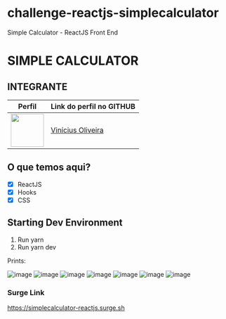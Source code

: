 # challenge-reactjs-simplecalculator
Simple Calculator - ReactJS Front End

# SIMPLE CALCULATOR

## INTEGRANTE
Perfil      | Link do perfil no GITHUB
--------- | ------
[<img src="https://avatars.githubusercontent.com/u/52759918?v=4" width="75px;"/>](https://github.com/vinnivso) | [Vinícius Oliveira](https://github.com/vinnivso)

## O que temos aqui?
- [x]  ReactJS
- [x]  Hooks
- [x]  CSS

## Starting Dev Environment
1. Run yarn
2. Run yarn dev

Prints:

![image](https://user-images.githubusercontent.com/52759918/146070741-5a389a19-d70c-4c59-babc-adef1c5f4380.png)
![image](https://user-images.githubusercontent.com/52759918/146070830-40313136-06f7-4981-a5a3-5de07cdef0a8.png)
![image](https://user-images.githubusercontent.com/52759918/146070907-475d4e33-05f1-4a9b-ba23-d90201010ede.png)
![image](https://user-images.githubusercontent.com/52759918/146070961-0a684a8d-b030-462c-ba04-42be30074d1f.png)
![image](https://user-images.githubusercontent.com/52759918/146071013-f5ae6930-3161-4598-875c-21d4f5bf15aa.png)
![image](https://user-images.githubusercontent.com/52759918/146071036-9e4d84d2-cc5d-4b68-89b8-4372ebd8fb94.png)
![image](https://user-images.githubusercontent.com/52759918/146071057-784cbd3c-bc57-441a-8320-84cad1de5b21.png)

### Surge Link
https://simplecalculator-reactjs.surge.sh
